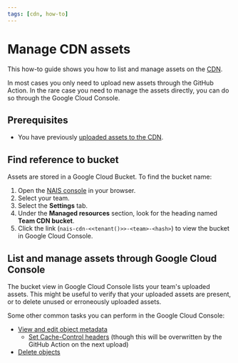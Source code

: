 ```yaml
---
tags: [cdn, how-to]
---
```


# Manage CDN assets

This how-to guide shows you how to list and manage assets on the [CDN](../README.md). 

In most cases you only need to upload new assets through the GitHub Action.
In the rare case you need to manage the assets directly, you can do so through the Google Cloud Console.

## Prerequisites

- You have previously [uploaded assets to the CDN](upload-assets.md).

## Find reference to bucket

Assets are stored in a Google Cloud Bucket.
To find the bucket name:

1. Open the [NAIS console](https://console.<<tenant()>>.cloud.nais.io) in your browser.
2. Select your team.
3. Select the **Settings** tab.
4. Under the **Managed resources** section, look for the heading named **Team CDN bucket**.
5. Click the link (`nais-cdn-<<tenant()>>-<team>-<hash>`) to view the bucket in Google Cloud Console.

## List and manage assets through Google Cloud Console

The bucket view in Google Cloud Console lists your team's uploaded assets.
This might be useful to verify that your uploaded assets are present, or to delete unused or erroneously uploaded assets.

Some other common tasks you can perform in the Google Cloud Console:

- [View and edit object metadata](https://cloud.google.com/storage/docs/viewing-editing-metadata)
    - [Set Cache-Control headers](https://cloud.google.com/storage/docs/caching) (though this will be overwritten by the GitHub Action on the next upload)
- [Delete objects](https://cloud.google.com/storage/docs/deleting-objects)
